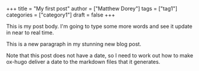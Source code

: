 +++
title = "My first post"
author = ["Matthew Dorey"]
tags = ["tag1"]
categories = ["category1"]
draft = false
+++

This is my post body. I'm going to type some more words and see it update in near to real time.

This is a new paragraph in my stunning new blog post.

Note that this post does not have a date, so I need to work out how to make ox-hugo deliver a date to the markdown files that it generates.
